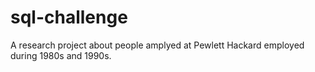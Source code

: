 # sql-challenge
A research project about people amplyed at Pewlett Hackard employed during 1980s and 1990s. 
